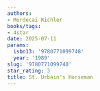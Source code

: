 ```yaml
---
authors:
- Mordecai Richler
books/tags:
- 4star
date: 2025-07-11
params:
  isbn13: '9780771099748'
  year: '1989'
slug: '9780771099748'
star_rating: 3
title: St. Urbain's Horseman
---
```


<!--more-->